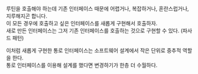 루틴을 호출해야 하는데 기존 인터페이스 때문에 어렵거나, 복잡하거나, 혼란스럽거나, 지루해지곤 합니다.  
이 모든 경우에 호출하고 싶은 인터페이스를 새롭게 구현해서 호출하자.  
새로 만든 인터페이스는 그저 기존 인터페이스를 호출하는 것으로 구현할 수 있다. (파사드 패턴)  

이처럼 새롭게 구현한 통로 인터페이스는 소프트웨어 설계에서 작은 단위로 중추적 역할을 한다.  
통로 인터페이스를 이용해 설계를 했다면 변경하기가 한층 더 수월하다. 
